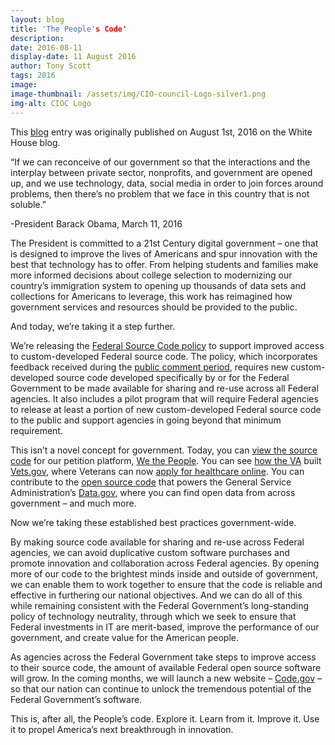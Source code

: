 ```yaml
---
layout: blog
title: 'The People's Code'
description:
date: 2016-08-11
display-date: 11 August 2016
author: Tony Scott
tags: 2016
image:
image-thumbnail: /assets/img/CIO-council-Logo-silver1.png
img-alt: CIOC Logo
---
```

This [blog](https://www.whitehouse.gov/blog/2016/08/08/peoples-code) entry was originally published on August 1st, 2016 on the White House blog.

“If we can reconceive of our government so that the interactions and the interplay between private sector, nonprofits, and government are opened up, and we use technology, data, social media in order to join forces around problems, then there’s no problem that we face in this country that is not soluble.”

-President Barack Obama, March 11, 2016

The President is committed to a 21st Century digital government – one that is designed to improve the lives of Americans and spur innovation with the best that technology has to offer. From helping students and families make more informed decisions about college selection to modernizing our country’s immigration system to opening up thousands of data sets and collections for Americans to leverage, this work has reimagined how government services and resources should be provided to the public.

And today, we’re taking it a step further.

We’re releasing the [Federal Source Code policy](http://www.whitehouse.gov/sites/default/files/omb/memoranda/2016/m_16_21.pdf) to support improved access to custom-developed Federal source code. The policy, which incorporates feedback received during the [public comment period](https://www.whitehouse.gov/blog/2016/03/09/leveraging-american-ingenuity-through-reusable-and-open-source-software), requires new custom-developed source code developed specifically by or for the Federal Government to be made available for sharing and re-use across all Federal agencies. It also includes a pilot program that will require Federal agencies to release at least a portion of new custom-developed Federal source code to the public and support agencies in going beyond that minimum requirement.

This isn’t a novel concept for government. Today, you can [view the source code](https://github.com/WhiteHouse/petitions) for our petition platform, [We the People](https://petitions.whitehouse.gov/). You can see [how the VA](https://github.com/department-of-veterans-affairs/vets-website) built [Vets.gov](https://www.vets.gov/), where Veterans can now [apply for healthcare online](https://www.vets.gov/healthcare/apply/). You can contribute to the [open source code](https://github.com/GSA/data.gov) that powers the General Service Administration’s [Data.gov](https://www.data.gov/), where you can find open data from across government – and much more.

Now we’re taking these established best practices government-wide.

By making source code available for sharing and re-use across Federal agencies, we can avoid duplicative custom software purchases and promote innovation and collaboration across Federal agencies. By opening more of our code to the brightest minds inside and outside of government, we can enable them to work together to ensure that the code is reliable and effective in furthering our national objectives. And we can do all of this while remaining consistent with the Federal Government’s long-standing policy of technology neutrality, through which we seek to ensure that Federal investments in IT are merit-based, improve the performance of our government, and create value for the American people.

As agencies across the Federal Government take steps to improve access to their source code, the amount of available Federal open source software will grow. In the coming months, we will launch a new website – [Code.gov](https://code.gov/) – so that our nation can continue to unlock the tremendous potential of the Federal Government’s software.

This is, after all, the People’s code. Explore it. Learn from it. Improve it. Use it to propel America’s next breakthrough in innovation.
